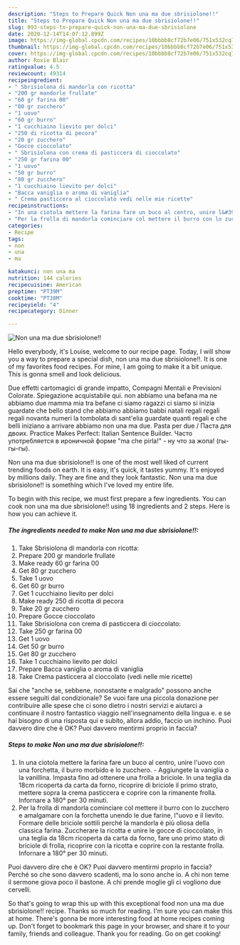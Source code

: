 ```yaml
---
description: "Steps to Prepare Quick Non una ma due sbrisiolone!!"
title: "Steps to Prepare Quick Non una ma due sbrisiolone!!"
slug: 993-steps-to-prepare-quick-non-una-ma-due-sbrisiolone
date: 2020-12-14T14:07:12.899Z
image: https://img-global.cpcdn.com/recipes/10bbbb8cf72b7e06/751x532cq70/non-una-ma-due-sbrisiolone-recipe-main-photo.jpg
thumbnail: https://img-global.cpcdn.com/recipes/10bbbb8cf72b7e06/751x532cq70/non-una-ma-due-sbrisiolone-recipe-main-photo.jpg
cover: https://img-global.cpcdn.com/recipes/10bbbb8cf72b7e06/751x532cq70/non-una-ma-due-sbrisiolone-recipe-main-photo.jpg
author: Roxie Blair
ratingvalue: 4.5
reviewcount: 49314
recipeingredient:
- " Sbrisiolona di mandorla con ricotta"
- "200 gr mandorle frullate"
- "60 gr farina 00"
- "80 gr zucchero"
- "1 uovo"
- "60 gr burro"
- "1 cucchiaino lievito per dolci"
- "250 di ricotta di pecora"
- "20 gr zucchero"
- "Gocce cioccolato"
- " Sbrisiolona con crema di pasticcera di cioccolato"
- "250 gr farina 00"
- "1 uovo"
- "50 gr burro"
- "80 gr zucchero"
- "1 cucchiaino lievito per dolci"
- "Bacca vaniglia o aroma di vaniglia"
- " Crema pasticcera al cioccolato vedi nelle mie ricette"
recipeinstructions:
- "In una ciotola mettere la farina fare un buco al centro, unire l&#39;uovo con una forchetta, il burro morbido e lo zucchero.  Aggiungete la vaniglia o la vanillina. Impasta fino ad ottenere una frolla a briciole. In una teglia da 18cm ricoperta da carta da forno, ricoprire di briciole il primo strato, mettere sopra la crema pasticcera e coprire con la rimanente frolla. Infornare a 180° per 30 minuti."
- "Per la frolla di mandorla cominciare col mettere il burro con lo zucchero e amalgamare con la forchetta unendo le due farine, l&#34;uovo e il lievito. Formare delle briciole sottili perché la mandorla è più oliosa della classica farina. Zuccherare la ricotta e unire le gocce di cioccolato, in una teglia da 18cm ricoperta da carta da forno, fare uno primo stato di briciole di frolla, ricoprire con la ricotta e coprire con la restante frolla. Infornare a 180° per 30 minuti."
categories:
- Recipe
tags:
- non
- una
- ma

katakunci: non una ma 
nutrition: 144 calories
recipecuisine: American
preptime: "PT39M"
cooktime: "PT38M"
recipeyield: "4"
recipecategory: Dinner

---
```



![Non una ma due sbrisiolone!!](https://img-global.cpcdn.com/recipes/10bbbb8cf72b7e06/751x532cq70/non-una-ma-due-sbrisiolone-recipe-main-photo.jpg)

Hello everybody, it's Louise, welcome to our recipe page. Today, I will show you a way to prepare a special dish, non una ma due sbrisiolone!!. It is one of my favorites food recipes. For mine, I am going to make it a bit unique. This is gonna smell and look delicious.

Due effetti cartomagici di grande impatto, Compagni Mentali e Previsioni Colorate. Spiegazione acquistabile qui. non abbiamo una befana ma ne abbiamo due mamma mia tra befane ci siamo ragazzi ci siamo si inizia guardate che bello stand che abbiamo abbiamo babbi natali regali regali regali novanta numeri la tombolata di sant&#39;elia guardate quanti regali e che belli iniziano a arrivare abbiamo non una ma due. Pasta per due / Паста для двоих. Practice Makes Perfect: Italian Sentence Builder. Часто употребляется в ироничной форме &#34;ma che pirla!&#34; - ну что за жопа! (гы-гы-гы).

Non una ma due sbrisiolone!! is one of the most well liked of current trending foods on earth. It is easy, it's quick, it tastes yummy. It's enjoyed by millions daily. They are fine and they look fantastic. Non una ma due sbrisiolone!! is something which I've loved my entire life.


To begin with this recipe, we must first prepare a few ingredients. You can cook non una ma due sbrisiolone!! using 18 ingredients and 2 steps. Here is how you can achieve it.

<!--inarticleads1-->

##### The ingredients needed to make Non una ma due sbrisiolone!!:

1. Take  Sbrisiolona di mandorla con ricotta:
1. Prepare 200 gr mandorle frullate
1. Make ready 60 gr farina 00
1. Get 80 gr zucchero
1. Take 1 uovo
1. Get 60 gr burro
1. Get 1 cucchiaino lievito per dolci
1. Make ready 250 di ricotta di pecora
1. Take 20 gr zucchero
1. Prepare Gocce cioccolato
1. Take  Sbrisiolona con crema di pasticcera di cioccolato:
1. Take 250 gr farina 00
1. Get 1 uovo
1. Get 50 gr burro
1. Get 80 gr zucchero
1. Take 1 cucchiaino lievito per dolci
1. Prepare Bacca vaniglia o aroma di vaniglia
1. Take  Crema pasticcera al cioccolato (vedi nelle mie ricette)


Sai che &#34;anche se, sebbene, nonostante e malgrado&#34; possono anche essere seguiti dal condizionale? Se vuoi fare una piccola donazione per contribuire alle spese che ci sono dietro i nostri servizi e aiutarci a continuare il nostro fantastico viaggio nell&#39;insegnamento della lingua e. e se hai bisogno di una risposta qui e subito, allora addio, faccio un inchino. Puoi davvero dire che è OK? Puoi davvero mentirmi proprio in faccia? 

<!--inarticleads2-->

##### Steps to make Non una ma due sbrisiolone!!:

1. In una ciotola mettere la farina fare un buco al centro, unire l&#39;uovo con una forchetta, il burro morbido e lo zucchero.  - Aggiungete la vaniglia o la vanillina. Impasta fino ad ottenere una frolla a briciole. In una teglia da 18cm ricoperta da carta da forno, ricoprire di briciole il primo strato, mettere sopra la crema pasticcera e coprire con la rimanente frolla. Infornare a 180° per 30 minuti.
1. Per la frolla di mandorla cominciare col mettere il burro con lo zucchero e amalgamare con la forchetta unendo le due farine, l&#34;uovo e il lievito. Formare delle briciole sottili perché la mandorla è più oliosa della classica farina. Zuccherare la ricotta e unire le gocce di cioccolato, in una teglia da 18cm ricoperta da carta da forno, fare uno primo stato di briciole di frolla, ricoprire con la ricotta e coprire con la restante frolla. Infornare a 180° per 30 minuti.


Puoi davvero dire che è OK? Puoi davvero mentirmi proprio in faccia? Perché so che sono davvero scadenti, ma lo sono anche io. A chi non teme il sermone giova poco il bastone. A chi prende moglie gli ci vogliono due cervelli. 

So that's going to wrap this up with this exceptional food non una ma due sbrisiolone!! recipe. Thanks so much for reading. I'm sure you can make this at home. There's gonna be more interesting food at home recipes coming up. Don't forget to bookmark this page in your browser, and share it to your family, friends and colleague. Thank you for reading. Go on get cooking!
